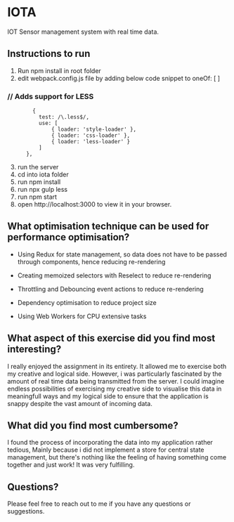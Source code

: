 # IOTA

IOT Sensor management system with real time data.

## Instructions to run

1. Run npm install in root folder
2. edit webpack.config.js file by adding below code snippet to oneOf: [ ]

### // Adds support for LESS

            {
              test: /\.less$/,
              use: [
                  { loader: 'style-loader' },
                  { loader: 'css-loader' },
                  { loader: 'less-loader' }
              ]
          },

3. run the server
4. cd into iota folder
5. run npm install
6. run npx gulp less
7. run npm start
8. open http://localhost:3000 to view it in your browser.

## What optimisation technique can be used for performance optimisation?

- Using Redux for state management, so data does not have to be passed through components, hence reducing re-rendering

- Creating memoized selectors with Reselect to reduce re-rendering

- Throttling and Debouncing event actions to reduce re-rendering

- Dependency optimisation to reduce project size

- Using Web Workers for CPU extensive tasks

## What aspect of this exercise did you find most interesting?

I really enjoyed the assignment in its entirety. It allowed me to exercise both my creative and logical side.
However, i was particularly fascinated by the amount of real time data being transmitted from the server. I could imagine endless possibilities of exercising my creative side to visualise this data in meaningfull ways and my logical side to ensure that the application is snappy despite the vast amount of incoming data.

## What did you find most cumbersome?

I found the process of incorporating the data into my application rather tedious, Mainly because i did not implement a store for central state management, but there's nothing like the feeling of having something come together and just work! It was very fulfilling.

## Questions?

Please feel free to reach out to me if you have any questions or suggestions.
